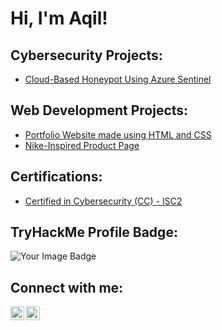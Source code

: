 <h1>Hi, I'm Aqil! </h1>

<h2> Cybersecurity Projects:</h2>

  - [Cloud-Based Honeypot Using Azure Sentinel](https://github.com/aqiiil/cloud-based-honeypot)

<h2> Web Development Projects:</h2>

  - [Portfolio Website made using HTML and CSS](https://github.com/aqiiil/portfolio-website1)
  - [Nike-Inspired Product Page](https://github.com/aqiiil/nike-website)
 
 <h2> Certifications: </h2>

- [Certified in Cybersecurity (CC) - ISC2](https://www.credly.com/badges/3e103208-bec2-4f7b-a850-6ee1dfe37287/public_url)
 
<h2> TryHackMe Profile Badge: </h2>

<img src="https://tryhackme-badges.s3.amazonaws.com/t4k3n.png" alt="Your Image Badge" />

<h2> Connect with me:</h2>

[<img align="left" alt="JoshMadakor | LinkedIn" width="22px" src="https://cdn.jsdelivr.net/npm/simple-icons@v3/icons/linkedin.svg" />][linkedin]
[<img align="left" alt="JoshMadakor | Instagram" width="22px" src="https://cdn.jsdelivr.net/npm/simple-icons@v3/icons/instagram.svg" />][instagram]

[instagram]: https://www.instagram.com/aqiiiill/
[linkedin]: https://linkedin.com/in/aqilhameed

<!--
**joshmadakor1/joshmadakor1** is a ✨ _special_ ✨ repository because its `README.md` (this file) appears on your GitHub profile.

Here are some ideas to get you started:

- 🔭 I’m currently working on ...
- 🌱 I’m currently learning ...
- 👯 I’m looking to collaborate on ...
- 🤔 I’m looking for help with ...
- 💬 Ask me about ...
- 📫 How to reach me: ...
- 😄 Pronouns: ...
- ⚡ Fun fact: ...
-->
